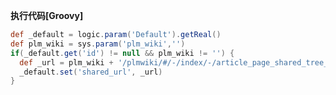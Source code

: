 <p class="panel-title"><b>执行代码[Groovy]</b></p>

```groovy
def _default = logic.param('Default').getReal()
def plm_wiki = sys.param('plm_wiki','')
if(_default.get('id') != null && plm_wiki != '') {
  def _url = plm_wiki + '/plmwiki/#/-/index/-/article_page_shared_tree_exp_view/srfnavctx=%257B%2522shared_space%2522%253A%2522' + _default.get('id') + '%2522%257D'
  _default.set('shared_url', _url)
}
```
